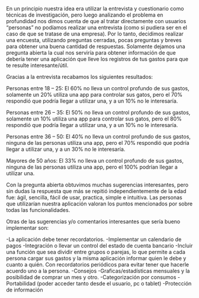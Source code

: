 En un principio nuestra idea era utilizar la entrevista y cuestionario como técnicas de investigación, pero luego analizando el problema en profundidad nos dimos cuenta de que al tratar directamente con usuarios “personas” no podíamos realizar una entrevista (como si pudiera ser en el caso de que se tratase de una empresa). Por lo tanto, decidimos realizar una encuesta, utilizando preguntas cerradas, pocas preguntas y breves para obtener una buena cantidad de respuestas.  Solamente dejamos una pregunta abierta la cual nos serviría para obtener información de que debería tener una aplicación que lleve los registros de tus gastos para que te resulte interesante/útil.

Gracias a la entrevista recabamos los siguientes resultados:

Personas entre 18 – 25: El 60% no lleva un control profundo de sus gastos, solamente un 20% utiliza una app para controlar sus gatos, pero el 70% respondió que podría llegar a utilizar una, y a un 10% no le interesaría. 

Personas entre 26 – 35: El 50% no lleva un control profundo de sus gastos, solamente un 10% utiliza una app para controlar sus gatos, pero el 80% respondió que podría llegar a utilizar una, y a un 10% no le interesaría.

Personas entre 36 – 50: El 40% no lleva un control profundo de sus gastos, ninguna de las personas utiliza una app, pero el 70% respondió que podría llegar a utilizar una, y a un 30% no le interesaría.

Mayores de 50 años: El 33% no lleva un control profundo de sus gastos, ninguna de las personas utiliza una app, pero el 100% podrían llegar a utilizar una. 

Con la pregunta abierta obtuvimos muchas sugerencias interesantes, pero sin dudas la respuesta que más se repitió independientemente de la edad fue: ágil, sencilla, fácil de usar, practica, simple e intuitiva. Las personas que utilizarían nuestra aplicación valoran los puntos mencionados por sobre todas las funcionalidades. 

Otras de las sugerencias y/o comentarios interesantes que sería bueno implementar son:

-La aplicación debe tener recordatorios.
-Implementar un calendario de pagos
-Integración o llevar un control del estado de cuenta bancario 
-Incluir una función que sea dividir entre grupos o parejas, lo que permite a cada persona cargar sus gastos y la misma aplicación informar quien le debe y cuanto a quién. Con recordatorios periódicos para evitar tener que hacerle acuerdo uno a la persona. 
-Consejos
-Graficas/estadísticas mensuales y la posibilidad de comprar un mes y otro. 
-Categorización por consumos
-Portabilidad (poder acceder tanto desde el usuario, pc o tablet)
-Protección de información
